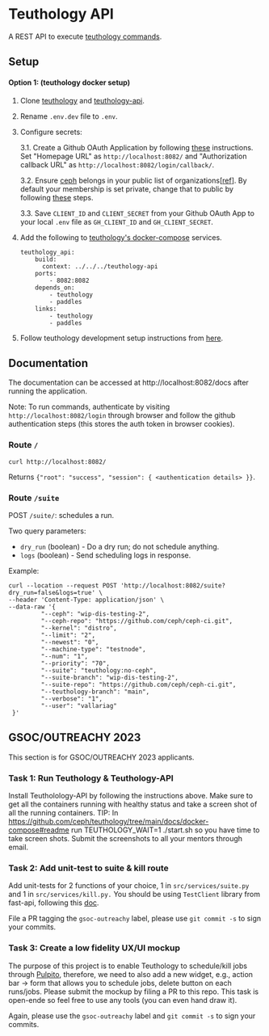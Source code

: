 # Teuthology API

A REST API to execute [teuthology commands](https://docs.ceph.com/projects/teuthology/en/latest/commands/list.html). 

## Setup

#### Option 1: (teuthology docker setup)

1. Clone [teuthology](https://github.com/ceph/teuthology) and [teuthology-api](https://github.com/VallariAg/teuthology-api).
2. Rename `.env.dev` file to `.env`. 
3. Configure secrets:
    
   3.1. Create a Github OAuth Application by following [these](https://docs.github.com/en/apps/oauth-apps/building-oauth-apps/creating-an-oauth-app) instructions. Set "Homepage URL" as `http://localhost:8082/` and "Authorization callback URL" as `http://localhost:8082/login/callback/`. 

   3.2. Ensure [ceph](https://github.com/ceph) belongs in your public list of organizations[[ref](https://docs.github.com/en/account-and-profile/setting-up-and-managing-your-personal-account-on-github/managing-your-membership-in-organizations/about-organization-membership)]. By default your membership is set private, change that to public by following [these](https://docs.github.com/en/account-and-profile/setting-up-and-managing-your-personal-account-on-github/managing-your-membership-in-organizations/publicizing-or-hiding-organization-membership) steps.

   3.3. Save `CLIENT_ID` and `CLIENT_SECRET` from your Github OAuth App to your local `.env` file as `GH_CLIENT_ID` and `GH_CLIENT_SECRET`.

4. Add the following to [teuthology's docker-compose](https://github.com/ceph/teuthology/blob/main/docs/docker-compose/docker-compose.yml) services.
    ```
    teuthology_api:
        build:
          context: ../../../teuthology-api
        ports:
            - 8082:8082
        depends_on:
            - teuthology
            - paddles
        links:
            - teuthology
            - paddles
    ```
5. Follow teuthology development setup instructions from [here](https://github.com/ceph/teuthology/tree/main/docs/docker-compose).

## Documentation

The documentation can be accessed at http://localhost:8082/docs after running the application.

Note: To run commands, authenticate by visiting `http://localhost:8082/login` through browser and follow the github authentication steps (this stores the auth token in browser cookies). 

### Route `/`

```
curl http://localhost:8082/
```
Returns `{"root": "success", "session": { <authentication details> }}`.

### Route `/suite`

POST `/suite/`: schedules a run.

Two query parameters: 
- `dry_run` (boolean) - Do a dry run; do not schedule anything.
- `logs` (boolean) - Send scheduling logs in response.

Example:
```
curl --location --request POST 'http://localhost:8082/suite?dry_run=false&logs=true' \
--header 'Content-Type: application/json' \
--data-raw '{
         "--ceph": "wip-dis-testing-2",
         "--ceph-repo": "https://github.com/ceph/ceph-ci.git",
         "--kernel": "distro",
         "--limit": "2",
         "--newest": "0",
         "--machine-type": "testnode",
         "--num": "1",
         "--priority": "70",
         "--suite": "teuthology:no-ceph",
         "--suite-branch": "wip-dis-testing-2",
         "--suite-repo": "https://github.com/ceph/ceph-ci.git",
         "--teuthology-branch": "main",
         "--verbose": "1",
         "--user": "vallariag"
 }'
```

## GSOC/OUTREACHY 2023

This section is for GSOC/OUTREACHY 2023 applicants.

### Task 1: Run Teuthology & Teuthology-API
Install Teutholology-API by following the instructions above. Make sure to get all the containers running with healthy status and take a screen shot of all the running containers. TIP: In https://github.com/ceph/teuthology/tree/main/docs/docker-compose#readme run TEUTHOLOGY_WAIT=1 ./start.sh so you have time to take screen shots. Submit the screenshots to all your mentors through email.

### Task 2: Add unit-test to suite & kill route
Add unit-tests for 2 functions of your choice, 1 in `src/services/suite.py` and 1 in `src/services/kill.py.` You should be using `TestClient` library from fast-api, following this [doc](https://fastapi.tiangolo.com/tutorial/testing/#extended-fastapi-app-file).

File a PR tagging the `gsoc-outreachy` label, please use `git commit -s` to sign your commits.

### Task 3: Create a low fidelity UX/UI mockup 
The purpose of this project is to enable Teuthology to schedule/kill jobs
through [Pulpito](https://pulpito.ceph.com/), therefore, we need to also add a new
widget, e.g., action bar -> form that allows you to schedule jobs, delete button on each runs/jobs. Please submit the mockup by filing a PR to this repo. This task is open-ende so feel free to use any tools (you can even hand draw it).

Again, please use the `gsoc-outreachy` label and `git commit -s` to sign your commits.